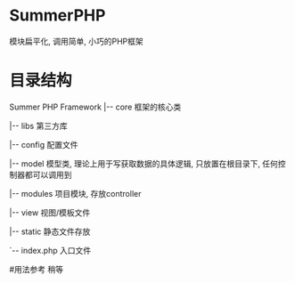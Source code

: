 # SummerPHP
模块扁平化, 调用简单, 小巧的PHP框架

# 目录结构
Summer PHP Framework
|-- core    框架的核心类

|-- libs    第三方库

|-- config  配置文件

|-- model   模型类, 理论上用于写获取数据的具体逻辑, 只放置在根目录下, 任何控制器都可以调用到

|-- modules 项目模块, 存放controller

|-- view    视图/模板文件

|-- static  静态文件存放

`-- index.php   入口文件

#用法参考
稍等
